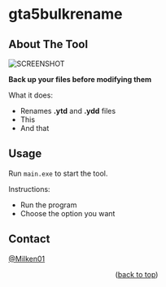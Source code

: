 # gta5bulkrename

<!-- ABOUT THE PROJECT -->
## About The Tool

![SCREENSHOT](https://i.imgur.com/ToXfJuG.png)

**Back up your files before modifying them**

What it does:
* Renames **.ytd** and **.ydd** files
* This
* And that

<!-- USAGE EXAMPLES -->
## Usage

Run `main.exe` to start the tool.

Instructions:
* Run the program
* Choose the option you want

<!-- CONTACT -->
## Contact

[@Milken01](https://linktr.ee/Milken01)

<p align="center">(<a href="#top">back to top</a>)</p>